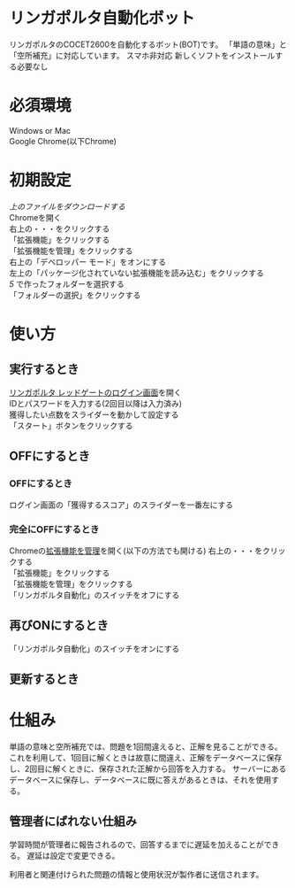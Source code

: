 # リンガポルタ自動化ボット
リンガポルタのCOCET2600を自動化するボット(BOT)です。
「単語の意味」と「空所補充」に対応しています。
スマホ非対応 新しくソフトをインストールする必要なし
# 必須環境
Windows or Mac  
Google Chrome(以下Chrome)
# 初期設定
*上のファイルをダウンロードする*  
Chromeを開く  
右上の・・・をクリックする  
「拡張機能」をクリックする  
「拡張機能を管理」をクリックする  
右上の「デベロッパー モード」をオンにする  
左上の「パッケージ化されていない拡張機能を読み込む」をクリックする  
_5_ で作ったフォルダーを選択する  
「フォルダーの選択」をクリックする  
# 使い方
## 実行するとき
[リンガポルタ レッドゲートのログイン画面](https://w5.linguaporta.jp/user/seibido/)を開く  
IDとパスワードを入力する(2回目以降は入力済み)  
獲得したい点数をスライダーを動かして設定する  
「スタート」ボタンをクリックする
## OFFにするとき
### OFFにするとき
ログイン画面の「獲得するスコア」のスライダーを一番左にする
### 完全にOFFにするとき
Chromeの[拡張機能を管理](chrome://extensions/)を開く(以下の方法でも開ける)
右上の・・・をクリックする  
「拡張機能」をクリックする  
「拡張機能を管理」をクリックする  
「リンガポルタ自動化」のスイッチをオフにする  
## 再びONにするとき
「リンガポルタ自動化」のスイッチをオンにする
## 更新するとき



# 仕組み
単語の意味と空所補充では、問題を1回間違えると、正解を見ることができる。  
これを利用して、1回目に解くときは故意に間違え、正解をデータベースに保存し、2回目に解くときに、保存された正解から回答を入力する。
サーバーにあるデータベースに保存し、データベースに既に答えがあるときは、それを使用する。
## 管理者にばれない仕組み  
学習時間が管理者に報告されるので、回答するまでに遅延を加えることができる。
遅延は設定で変更できる。

利用者と関連付けられた問題の情報と使用状況が製作者に送信されます。

